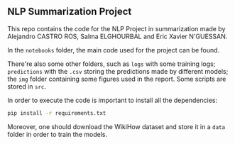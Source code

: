 ## NLP Summarization Project

This repo contains the code for the NLP Project in summarization made by Alejandro CASTRO ROS, Salma ELGHOURBAL and Eric Xavier N'GUESSAN.

In the `notebooks` folder, the main code used for the project can be found.

There're also some other folders, such as `logs` with some training logs; `predictions` with the `.csv` storing the predictions made by different models; the `img` folder containing some figures used in the report. Some scripts are stored in `src`.

In order to execute the code is important to install all the dependencies:
```bash
pip install -r requirements.txt
```

Moreover, one should download the WikiHow dataset and store it in a `data` folder in order to train the models.
